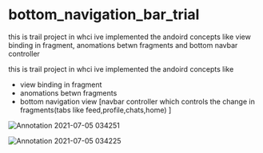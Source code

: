# bottom_navigation_bar_trial
this is trail project in whci ive implemented the   andoird concepts like view binding in fragment, anomations betwn fragments and bottom navbar controller


this is trail project in whci ive implemented the   andoird concepts like 

- view binding in fragment
- anomations betwn fragments 
- bottom navigation view  [navbar controller which controls the change in fragments(tabs like feed,profile,chats,home)  ]



![Annotation 2021-07-05 034251](https://user-images.githubusercontent.com/58788722/124400834-19c7bd80-dd43-11eb-94d1-3cf30000c06d.png)


![Annotation 2021-07-05 034225](https://user-images.githubusercontent.com/58788722/124400824-06b4ed80-dd43-11eb-9abb-ed25a66b0d3a.png)
